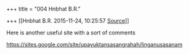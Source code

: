 +++
title = "004 Hnbhat B.R."

+++
[[Hnbhat B.R.	2015-11-24, 10:25:57 [Source](https://groups.google.com/g/samskrita/c/wU_k9y4PctE)]]



Here is another useful site with a sort of comments  

<https://sites.google.com/site/upayuktansasangrahah/linganusasanam>

